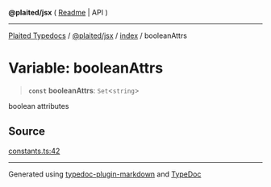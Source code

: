 **@plaited/jsx** ( [Readme](../../README.md) \| API )

***

[Plaited Typedocs](../../../../modules.md) / [@plaited/jsx](../../modules.md) / [index](../README.md) / booleanAttrs

# Variable: booleanAttrs

> **`const`** **booleanAttrs**: `Set`\<`string`\>

boolean attributes

## Source

[constants.ts:42](https://github.com/plaited/plaited/blob/b151218/libs/jsx/src/constants.ts#L42)

***

Generated using [typedoc-plugin-markdown](https://www.npmjs.com/package/typedoc-plugin-markdown) and [TypeDoc](https://typedoc.org/)
